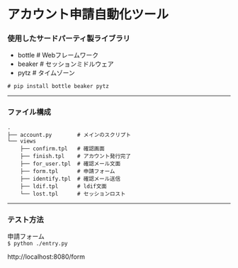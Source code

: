 # アカウント申請自動化ツール

### 使用したサードパーティ製ライブラリ
* bottle  # Webフレームワーク
* beaker  # セッションミドルウェア
* pytz    # タイムゾーン

`# pip install bottle beaker pytz`

***

### ファイル構成
```
.
├── account.py        # メインのスクリプト
└── views
    ├── confirm.tpl   # 確認画面
    ├── finish.tpl    # アカウント発行完了
    ├── for_user.tpl  # 確認メール文面
    ├── form.tpl      # 申請フォーム
    ├── identify.tpl  # 確認メール送信
    ├── ldif.tpl      # ldif文面
    └── lost.tpl      # セッションロスト
```

***

### テスト方法
申請フォーム  
`$ python ./entry.py`  

http://localhost:8080/form
